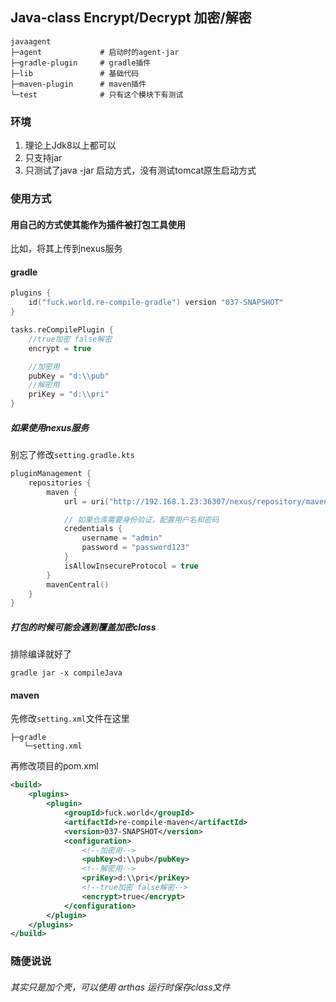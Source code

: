 ## Java-class Encrypt/Decrypt 加密/解密

```text
javaagent
├─agent             # 启动时的agent-jar
├─gradle-plugin     # gradle插件
├─lib               # 基础代码
├─maven-plugin      # maven插件
└─test              # 只有这个模块下有测试
```
### 环境
1. 理论上Jdk8以上都可以
2. 只支持jar
3. 只测试了java -jar 启动方式，没有测试tomcat原生启动方式


### 使用方式
#### 用自己的方式使其能作为插件被打包工具使用
比如，将其上传到nexus服务

#### gradle
```kotlin
plugins {
    id("fuck.world.re-compile-gradle") version "037-SNAPSHOT"
}

tasks.reCompilePlugin {
    //true加密 false解密
    encrypt = true

    //加密用
    pubKey = "d:\\pub"
    //解密用
    priKey = "d:\\pri"
}
```


##### 如果使用nexus服务
别忘了修改`setting.gradle.kts`
```kotlin
pluginManagement {
    repositories {
        maven {
            url = uri("http://192.168.1.23:36307/nexus/repository/maven-snapshots/")

            // 如果仓库需要身份验证，配置用户名和密码
            credentials {
                username = "admin"
                password = "password123"
            }
            isAllowInsecureProtocol = true
        }
        mavenCentral()
    }
}
```

##### 打包的时候可能会遇到覆盖加密class
排除编译就好了
```shell
gradle jar -x compileJava
```

#### maven
先修改`setting.xml`文件在这里
```text
├─gradle
   └─setting.xml
```
再修改项目的pom.xml
```xml
<build>
    <plugins>
        <plugin>
            <groupId>fuck.world</groupId>
            <artifactId>re-compile-maven</artifactId>
            <version>037-SNAPSHOT</version>
            <configuration>
                <!--加密用-->
                <pubKey>d:\\pub</pubKey>
                <!--解密用-->
                <priKey>d:\\pri</priKey>
                <!--true加密 false解密-->
                <encrypt>true</encrypt>
            </configuration>
        </plugin>
    </plugins>
</build>
```
### 随便说说
###### 其实只是加个壳，可以使用 arthas 运行时保存class文件
